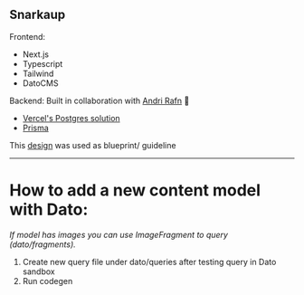 ## Snarkaup

Frontend:

- Next.js
- Typescript
- Tailwind
- DatoCMS

Backend:
Built in collaboration with [Andri Rafn](https://github.com/AndriRafnR) 🤝

- [Vercel's Postgres solution](https://vercel.com/docs/storage/vercel-postgres)
- [Prisma](https://www.prisma.io)

This [design](<https://www.figma.com/file/S2qa5zFljHDDKLOdP50Dpo/3legant-E-Commerce-UI-Design-Template-(Community)?node-id=3%3A674&mode=dev>) was used as blueprint/ guideline

---

# How to add a new content model with Dato:

_If model has images you can use ImageFragment to query (dato/fragments)._

1. Create new query file under dato/queries after testing query in Dato sandbox
2. Run codegen
